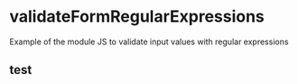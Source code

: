 # validateFormRegularExpressions
Example of the module JS to validate input values with regular expressions

## test
